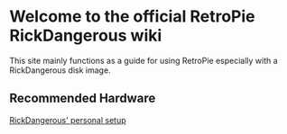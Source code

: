 # Welcome to the official RetroPie RickDangerous wiki

This site mainly functions as a guide for using RetroPie especially with a RickDangerous disk image.

## Recommended Hardware

[RickDangerous' personal setup](ricks_setup.md)
